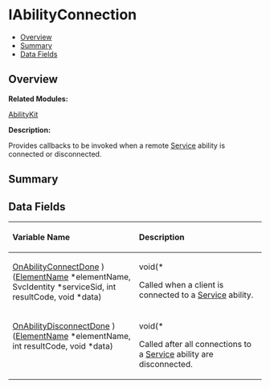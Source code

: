 # IAbilityConnection<a name="EN-US_TOPIC_0000001054479567"></a>

-   [Overview](#section1831135900165631)
-   [Summary](#section1540980390165631)
-   [Data Fields](#pub-attribs)

## **Overview**<a name="section1831135900165631"></a>

**Related Modules:**

[AbilityKit](abilitykit.md)

**Description:**

Provides callbacks to be invoked when a remote  [Service](service.md)  ability is connected or disconnected. 

## **Summary**<a name="section1540980390165631"></a>

## Data Fields<a name="pub-attribs"></a>

<a name="table989694410165631"></a>
<table><thead align="left"><tr id="row1213064226165631"><th class="cellrowborder" valign="top" width="50%" id="mcps1.1.3.1.1"><p id="p225743872165631"><a name="p225743872165631"></a><a name="p225743872165631"></a>Variable Name</p>
</th>
<th class="cellrowborder" valign="top" width="50%" id="mcps1.1.3.1.2"><p id="p1420673164165631"><a name="p1420673164165631"></a><a name="p1420673164165631"></a>Description</p>
</th>
</tr>
</thead>
<tbody><tr id="row108814336165631"><td class="cellrowborder" valign="top" width="50%" headers="mcps1.1.3.1.1 "><p id="p1167230993165631"><a name="p1167230993165631"></a><a name="p1167230993165631"></a><a href="abilitykit.md#ga3b9bfacbcf1564c83cffbfff7889998a">OnAbilityConnectDone</a> )(<a href="elementname.md">ElementName</a> *elementName, SvcIdentity *serviceSid, int resultCode, void *data)</p>
</td>
<td class="cellrowborder" valign="top" width="50%" headers="mcps1.1.3.1.2 "><p id="p1903338102165631"><a name="p1903338102165631"></a><a name="p1903338102165631"></a>void(* </p>
<p id="p798332460165631"><a name="p798332460165631"></a><a name="p798332460165631"></a>Called when a client is connected to a <a href="service.md">Service</a> ability. </p>
</td>
</tr>
<tr id="row928781257165631"><td class="cellrowborder" valign="top" width="50%" headers="mcps1.1.3.1.1 "><p id="p457566603165631"><a name="p457566603165631"></a><a name="p457566603165631"></a><a href="abilitykit.md#gaba7cf0abb517890ef1a3949e398aaf1d">OnAbilityDisconnectDone</a> )(<a href="elementname.md">ElementName</a> *elementName, int resultCode, void *data)</p>
</td>
<td class="cellrowborder" valign="top" width="50%" headers="mcps1.1.3.1.2 "><p id="p1962129111165631"><a name="p1962129111165631"></a><a name="p1962129111165631"></a>void(* </p>
<p id="p1232143269165631"><a name="p1232143269165631"></a><a name="p1232143269165631"></a>Called after all connections to a <a href="service.md">Service</a> ability are disconnected. </p>
</td>
</tr>
</tbody>
</table>

